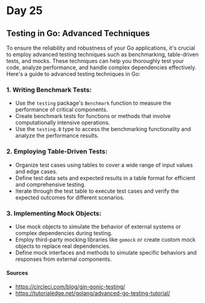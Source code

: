 # Day 25

## Testing in Go: Advanced Techniques

To ensure the reliability and robustness of your Go applications, it's crucial to employ advanced testing techniques such as benchmarking, table-driven tests, and mocks. These techniques can help you thoroughly test your code, analyze performance, and handle complex dependencies effectively. Here's a guide to advanced testing techniques in Go:

### 1. Writing Benchmark Tests:
- Use the `testing` package's `Benchmark` function to measure the performance of critical components.
- Create benchmark tests for functions or methods that involve computationally intensive operations.
- Use the `testing.B` type to access the benchmarking functionality and analyze the performance results.

### 2. Employing Table-Driven Tests:
- Organize test cases using tables to cover a wide range of input values and edge cases.
- Define test data sets and expected results in a table format for efficient and comprehensive testing.
- Iterate through the test table to execute test cases and verify the expected outcomes for different scenarios.

### 3. Implementing Mock Objects:
- Use mock objects to simulate the behavior of external systems or complex dependencies during testing.
- Employ third-party mocking libraries like `gomock` or create custom mock objects to replace real dependencies.
- Define mock interfaces and methods to simulate specific behaviors and responses from external components.


#### Sources

- <https://circleci.com/blog/gin-gonic-testing/>
- <https://tutorialedge.net/golang/advanced-go-testing-tutorial/>
